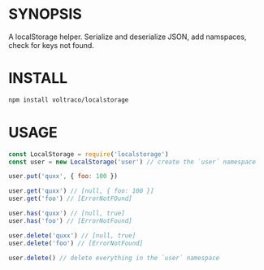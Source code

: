 # SYNOPSIS
A localStorage helper. Serialize and deserialize JSON, add namspaces, check for
keys not found.

# INSTALL

```bash
npm install voltraco/localstorage
```

# USAGE

```js
const LocalStorage = require('localstorage')
const user = new LocalStorage('user') // create the `user` namespace

user.put('quxx', { foo: 100 })

user.get('quxx') // [null, { foo: 100 }]
user.get('foo') // [ErrorNotFOund]

user.has('quxx') // [null, true]
user.has('foo') // [ErrorNotFound]

user.delete('quxx') // [null, true]
user.delete('foo') // [ErrorNotFound]

user.delete() // delete everything in the `user` namespace
```
